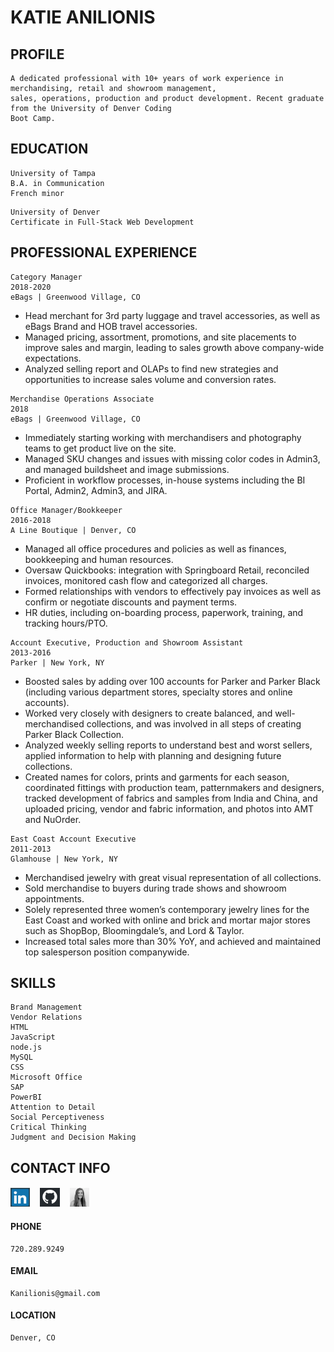 # KATIE	ANILIONIS

## PROFILE

```
A dedicated professional with 10+ years of work experience in merchandising, retail and showroom management, 
sales, operations, production and product development. Recent graduate from the University of Denver Coding 
Boot Camp.
```

## EDUCATION
```
University of Tampa
B.A. in	Communication
French minor
```
```
University of Denver
Certificate in Full-Stack Web Development
```

## PROFESSIONAL	EXPERIENCE
```
Category Manager
2018-2020
eBags | Greenwood Village, CO
```

- Head merchant for 3rd party luggage and travel accessories, as well as eBags Brand and HOB travel accessories.
- Managed pricing, assortment, promotions, and site placements to improve sales and margin, leading to sales growth above company-wide expectations.
- Analyzed selling report and OLAPs to find new strategies and opportunities to increase sales volume and conversion rates.

```
Merchandise Operations Associate
2018
eBags | Greenwood Village, CO
```
- Immediately starting working with merchandisers and photography teams to get product live on the site.
- Managed SKU changes and issues with missing color codes in Admin3, and managed buildsheet and image submissions.
- Proficient in workflow processes, in-house systems including the BI Portal, Admin2, Admin3, and JIRA.

```
Office Manager/Bookkeeper
2016-2018
A Line Boutique | Denver, CO
```
- Managed all office procedures and policies as well as finances, bookkeeping and human resources.
- Oversaw Quickbooks: integration with Springboard Retail, reconciled invoices, monitored cash flow and categorized all charges.
- Formed relationships with vendors to effectively pay invoices as well as confirm or negotiate discounts and payment terms.
- HR duties, including on-boarding process, paperwork, training, and tracking hours/PTO.

```
Account Executive, Production and Showroom Assistant 
2013-2016
Parker | New York, NY
```

- Boosted sales by adding over 100 accounts for Parker and Parker Black (including various department stores, specialty stores and online accounts).
- Worked very closely with designers to create balanced, and well-merchandised collections, and was involved in all steps of creating Parker Black Collection.
- Analyzed weekly selling reports to understand best and worst sellers, applied information to help with planning and designing future collections.
- Created names for colors, prints and garments for each season, coordinated fittings with production team, patternmakers and designers, tracked development of fabrics and samples from India and China, and uploaded pricing, vendor and fabric information, and photos into AMT and NuOrder.

```
East Coast Account Executive
2011-2013
Glamhouse | New York, NY
```
- Merchandised jewelry with great visual representation of all collections.
- Sold merchandise to buyers during trade shows and showroom appointments.
- Solely represented three women’s contemporary jewelry lines for the East Coast and worked with online and brick and mortar major stores such as ShopBop,
    Bloomingdale’s, and Lord & Taylor.
- Increased total sales more than 30% YoY, and achieved and maintained top
    salesperson position companywide.

## SKILLS
```
Brand Management
Vendor Relations
HTML
JavaScript
node.js
MySQL
CSS
Microsoft Office
SAP
PowerBI
Attention to Detail
Social Perceptiveness
Critical Thinking
Judgment and Decision Making
```

## CONTACT INFO

#### [<img src="linkedin.png" height="30px" alt="find me on LinkedIn">](https://www.linkedin.com/in/katie-anilionis-4720258a/ "LinkedIn") &nbsp; &nbsp; [<img src="github.png" height="30px">](https://www.github.com/kanilionis "GitHub") &nbsp; &nbsp; [<img src="selfie.png" height="30px">](https://kanilionis.github.io/PortfolioSite/ "portfolio site")

#### PHONE
```
720.289.9249
```
#### EMAIL
```
Kanilionis@gmail.com
```
#### LOCATION
```
Denver,	CO
```




